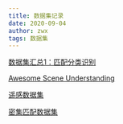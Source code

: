 ```yaml
---
title: 数据集记录
date: 2020-09-04
author: zwx
tags: 数据集
---
```

[](http://homepages.inf.ed.ac.uk/rbf/CVonline/Imagedbase.htm)

[数据集汇总1：匹配分类识别](http://kahlan.eps.surrey.ac.uk/featurespace/web/data.htm)

[Awesome Scene Understanding](https://github.com/bertjiazheng/awesome-scene-understanding)

[遥感数据集](https://zhangbin0917.github.io/2018/06/12/%E9%81%A5%E6%84%9F%E6%95%B0%E6%8D%AE%E9%9B%86/)

[密集匹配数据集](https://blog.csdn.net/VisualMan_whu/article/details/53809811)



